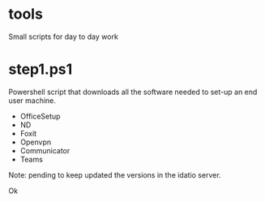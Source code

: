 # tools

Small scripts for day to day work

# step1.ps1

Powershell script that downloads all the software needed to set-up an end user machine.

* OfficeSetup
* ND
* Foxit
* Openvpn
* Communicator
* Teams

Note: pending to keep updated the versions in the idatio server.

Ok
